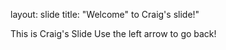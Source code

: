layout: slide
title:  "Welcome" to Craig's  slide!"

This is Craig's Slide
Use the left arrow to go back!